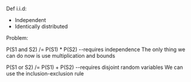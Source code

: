 
Def i.i.d:

- Independent
- Identically distributed

Problem:

P(S1 and S2) /= P(S1) * P(S2) --requires independence
	The only thing we can do now is use multiplication and bounds

P(S1 or S2) /= P(S1) + P(S2) --requires disjoint random variables
	We can use the inclusion-exclusion rule






